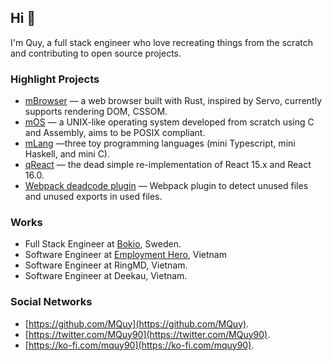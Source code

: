 ## Hi 👋

I'm Quy, a full stack engineer who love recreating things from the scratch and contributing to open source projects.

### Highlight Projects

- [mBrowser](https://github.com/MQuy/mbrowser) — a web browser built with Rust, inspired by Servo, currently supports rendering DOM, CSSOM.
- [mOS](https://github.com/MQuy/mos) — a UNIX-like operating system developed from scratch using C and Assembly, aims to be POSIX compliant.
- [mLang](https://github.com/MQuy/mlang) —three toy programming languages (mini Typescript, mini Haskell, and mini C).
- [qReact](https://github.com/MQuy/qreact) — the dead simple re-implementation of React 15.x and React 16.0.
- [Webpack deadcode plugin](https://github.com/MQuy/webpack-deadcode-plugin) — Webpack plugin to detect unused files and unused exports in used files.

### Works

- Full Stack Engineer at [Bokio](https://www.bokio.se/), Sweden.
- Software Engineer at [Employment Hero](https://employmenthero.com/), Vietnam
- Software Engineer at RingMD, Vietnam.
- Software Engineer at Deekau, Vietnam.

### Social Networks

- [https://github.com/MQuy](https://github.com/MQuy).
- [https://twitter.com/MQuy90](https://twitter.com/MQuy90).
- [https://ko-fi.com/mquy90](https://ko-fi.com/mquy90).
